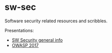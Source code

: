 # sw-sec
Software security related resources and scribbles.

Presentations:
* [SW Security general info](https://gitpitch.com/i-bar/sw-sec/master?p=general-info)
* [OWASP 2017](https://gitpitch.com/i-bar/sw-sec/master?p=owasp-2017)
